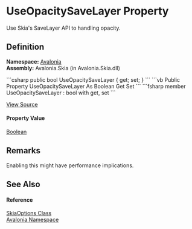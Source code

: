 # UseOpacitySaveLayer Property


Use Skia's SaveLayer API to handling opacity.



## Definition
**Namespace:** <a href="N_Avalonia">Avalonia</a>  
**Assembly:** Avalonia.Skia (in Avalonia.Skia.dll)

<Tabs groupId="api-code-preview">
<TabItem value="csharp" label="C#">
```csharp
public bool UseOpacitySaveLayer { get; set; }
```
</TabItem>
<TabItem value="vb" label="VB">
```vb
Public Property UseOpacitySaveLayer As Boolean
	Get
	Set
```
</TabItem>
<TabItem value="fsharp" label="F#">
```fsharp
member UseOpacitySaveLayer : bool with get, set
```
</TabItem>
</Tabs>



<a href="https://github.com/AvaloniaUI/Avalonia/tree/master/src/Skia/Avalonia.Skia/SkiaOptions.cs#L26" title="View the source code">View Source</a>



#### Property Value
<a href="https://learn.microsoft.com/dotnet/api/system.boolean" target="_blank" rel="noopener noreferrer">Boolean</a>

## Remarks
Enabling this might have performance implications.

## See Also


#### Reference
<a href="T_Avalonia_SkiaOptions">SkiaOptions Class</a>  
<a href="N_Avalonia">Avalonia Namespace</a>  

